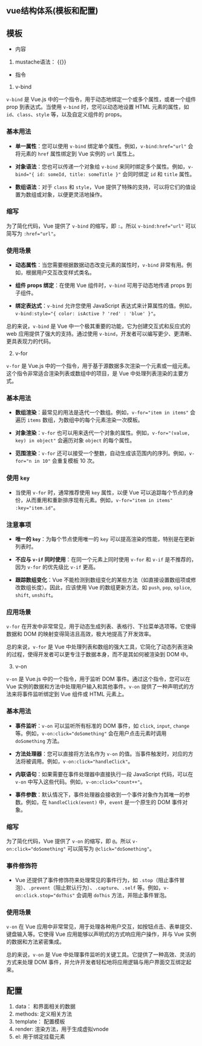 ## vue结构体系(模板和配置)

## 模板

- 内容

1) mustache语法： {{}}

- 指令

1) v-bind

`v-bind` 是 Vue.js 中的一个指令，用于动态地绑定一个或多个属性，或者一个组件 prop 到表达式。当使用 `v-bind` 时，您可以动态地设置 HTML 元素的属性，如 `id`、`class`、`style` 等，以及自定义组件的 props。

### 基本用法

- **单一属性**：您可以使用 `v-bind` 绑定单个属性。例如，`v-bind:href="url"` 会将元素的 `href` 属性绑定到 Vue 实例的 `url` 属性上。
  
- **对象语法**：您也可以传递一个对象给 `v-bind` 来同时绑定多个属性。例如，`v-bind="{ id: someId, title: someTitle }"` 会同时绑定 `id` 和 `title` 属性。

- **数组语法**：对于 `class` 和 `style`，Vue 提供了特殊的支持，可以将它们的值设置为数组或对象，以便更灵活地操作。

### 缩写

为了简化代码，Vue 提供了 `v-bind` 的缩写，即 `:`。所以 `v-bind:href="url"` 可以简写为 `:href="url"`。

### 使用场景

- **动态属性**：当您需要根据数据动态改变元素的属性时，`v-bind` 非常有用。例如，根据用户交互改变样式类名。
  
- **组件 props 绑定**：在使用 Vue 组件时，`v-bind` 可用于动态地传递 props 到子组件。

- **绑定表达式**：`v-bind` 允许您使用 JavaScript 表达式来计算属性的值。例如，`v-bind:style="{ color: isActive ? 'red' : 'blue' }"`。

总的来说，`v-bind` 是 Vue 中一个极其重要的功能，它为创建交互式和反应式的 web 应用提供了强大的支持。通过使用 `v-bind`，开发者可以编写更少、更清晰、更具表现力的代码。

2) v-for

`v-for` 是 Vue.js 中的一个指令，用于基于源数据多次渲染一个元素或一组元素。这个指令非常适合渲染列表或数组中的项目，是 Vue 中处理列表渲染的主要方式。

### 基本用法

- **数组渲染**：最常见的用法是迭代一个数组。例如，`v-for="item in items"` 会遍历 `items` 数组，为数组中的每个元素渲染一次模板。
  
- **对象渲染**：`v-for` 也可以用来迭代一个对象的属性。例如，`v-for="(value, key) in object"` 会遍历对象 `object` 的每个属性。

- **范围渲染**：`v-for` 还可以接受一个整数，自动生成该范围内的序列。例如，`v-for="n in 10"` 会重复模板 10 次。

### 使用 `key`

- 当使用 `v-for` 时，通常推荐使用 `key` 属性，以便 Vue 可以追踪每个节点的身份，从而重用和重新排序现有元素。例如，`v-for="item in items" :key="item.id"`。

### 注意事项

- **唯一的 `key`**：为每个节点使用唯一的 `key` 可以提高渲染的性能，特别是在更新列表时。
  
- **不应与 `v-if` 同时使用**：在同一个元素上同时使用 `v-for` 和 `v-if` 是不推荐的，因为 `v-for` 的优先级比 `v-if` 更高。

- **跟踪数组变化**：Vue 不能检测到数组变化的某些方法（如直接设置数组项或修改数组长度）。因此，应该使用 Vue 的数组更新方法，如 `push`, `pop`, `splice`, `shift`, `unshift`。

### 应用场景

`v-for` 在开发中非常常见，用于动态生成列表、表格行、下拉菜单选项等。它使得数据和 DOM 的映射变得简洁且高效，极大地提高了开发效率。

总的来说，`v-for` 是 Vue 中处理列表和数组的强大工具，它简化了动态列表渲染的过程，使得开发者可以更专注于数据本身，而不是其如何被渲染到 DOM 中。

3. v-on

`v-on` 是 Vue.js 中的一个指令，用于监听 DOM 事件。通过这个指令，您可以在 Vue 实例的数据和方法中处理用户输入和其他事件。`v-on` 提供了一种声明式的方法来将事件监听绑定到 Vue 组件或 HTML 元素上。

### 基本用法

- **事件监听**：`v-on` 可以监听所有标准的 DOM 事件，如 `click`, `input`, `change` 等。例如，`v-on:click="doSomething"` 会在用户点击元素时调用 `doSomething` 方法。

- **方法处理器**：您可以直接将方法名作为 `v-on` 的值。当事件触发时，对应的方法将被调用。例如，`v-on:click="handleClick"`。

- **内联语句**：如果需要在事件处理器中直接执行一段 JavaScript 代码，可以在 `v-on` 中写入这些代码。例如，`v-on:click="count++"`。

- **事件参数**：默认情况下，事件处理器会接收到一个事件对象作为其唯一的参数。例如，在 `handleClick(event)` 中，`event` 是一个原生的 DOM 事件对象。

### 缩写

为了简化代码，Vue 提供了 `v-on` 的缩写，即 `@`。所以 `v-on:click="doSomething"` 可以简写为 `@click="doSomething"`。

### 事件修饰符

- Vue 还提供了事件修饰符来处理常见的事件行为，如 `.stop`（阻止事件冒泡）、`.prevent`（阻止默认行为）、`.capture`、`.self` 等。例如，`v-on:click.stop="doThis"` 会调用 `doThis` 方法，并阻止事件冒泡。

### 使用场景

`v-on` 在 Vue 应用中非常常见，用于处理各种用户交互，如按钮点击、表单提交、键盘输入等。它使得 Vue 应用能够以声明式的方式响应用户操作，并与 Vue 实例的数据和方法紧密集成。

总的来说，`v-on` 是 Vue 中处理事件监听的关键工具。它提供了一种高效、灵活的方式来处理 DOM 事件，并允许开发者轻松地将应用逻辑与用户界面交互绑定起来。

## 配置

1. data：  和界面相关的数据
2. methods: 定义相关方法
3. template： 配置模板
4. render:  渲染方法，用于生成虚拟vnode
5. el: 用于绑定挂载元素
